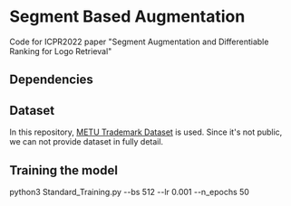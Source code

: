#  Segment Based Augmentation

Code for ICPR2022 paper "Segment Augmentation and Differentiable Ranking for Logo Retrieval"

## Dependencies



## Dataset
In this repository, [METU Trademark Dataset](https://github.com/neouyghur/METU-TRADEMARK-DATASET) is used. Since it's not public, we can not provide dataset in fully detail.

## Training the model

python3 Standard_Training.py  --bs 512 --lr 0.001 --n_epochs 50


